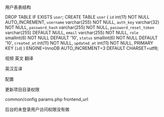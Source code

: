 用户表表结构

DROP TABLE IF EXISTS `user`;
CREATE TABLE `user` (
  `id` int(11) NOT NULL AUTO_INCREMENT,
  `username` varchar(255) NOT NULL,
  `auth_key` varchar(32) NOT NULL,
  `password_hash` varchar(255) NOT NULL,
  `password_reset_token` varchar(255) DEFAULT NULL,
  `email` varchar(255) NOT NULL,
  `role` smallint(6) NOT NULL DEFAULT '10',
  `status` smallint(6) NOT NULL DEFAULT '10',
  `created_at` int(11) NOT NULL,
  `updated_at` int(11) NOT NULL,
  PRIMARY KEY (`id`)
) ENGINE=InnoDB AUTO_INCREMENT=3 DEFAULT CHARSET=utf8;

视频
英文
翻译

英汉互译

配置

更新项目目录权限

common/config params.php  frontend_url

后台的未登录用户访问权限没有做